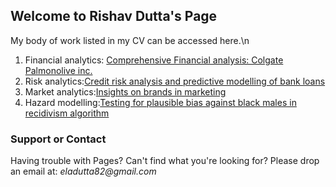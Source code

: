 ## Welcome to Rishav Dutta's Page


My body of work listed in my CV can be accessed here.\n
1) Financial analytics: [Comprehensive Financial analysis: Colgate Palmonolive inc.](https://drive.google.com/open?id=1OzwU1GXtrU66xWdzSYsKmEmuaiq78n6_)
2) Risk analytics:[Credit risk analysis and predictive modelling of bank loans](https://drive.google.com/open?id=1lvEH9y3TtU2k7poagANnbXsO2kMIWSmg)
3) Market analytics:[Insights on brands in marketing](https://drive.google.com/open?id=17UnUTTm1933yQXM5CINxfoq3rImWJ-Ma)
4) Hazard modelling:[Testing for plausible bias against black males in recidivism algorithm](https://drive.google.com/open?id=1Vqwl9Fu9A_V91TA3llfnVpioSPXXEkIz)

### Support or Contact

Having trouble with Pages? Can't find what you're looking for? Please drop an email at: _eladutta82@gmail.com_  
